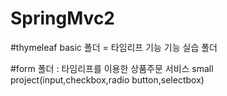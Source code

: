 # SpringMvc2

#thymeleaf basic 폴더 = 타임리프 기능 기능 실습 폴더  
  
#form 폴더 : 타임리프를 이용한 상품주문 서비스 small project(input,checkbox,radio button,selectbox)